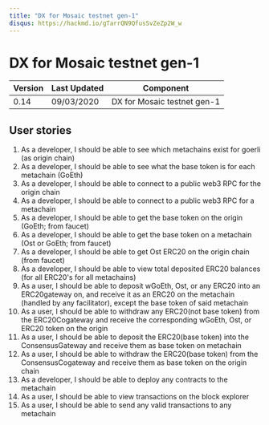 ```yaml
---
title: "DX for Mosaic testnet gen-1"
disqus: https://hackmd.io/gTarrQN9QfusSvZeZp2W_w
---
```


# DX for Mosaic testnet gen-1

| Version | Last Updated | Component                   |
| ------- | ------------ | --------------------------- |
| 0.14    | 09/03/2020   | DX for Mosaic testnet gen-1 |

## User stories

1. As a developer, I should be able to see which metachains exist for goerli (as origin chain)
2. As a developer, I should be able to see what the base token is for each metachain (GoEth)
3. As a developer, I should be able to connect to a public web3 RPC for the origin chain
4. As a developer, I should be able to connect to a public web3 RPC for a metachain
5. As a developer, I should be able to get the base token on the origin (GoEth; from faucet)
6. As a developer, I should be able to get the base token on a metachain (Ost or GoEth; from faucet)
7. As a developer, I should be able to get Ost ERC20 on the origin chain (from faucet)
8. As a developer, I should be able to view total deposited ERC20 balances (for all ERC20's for all metachains)
9. As a user, I should be able to deposit wGoEth, Ost, or any ERC20 into an ERC20gateway on, and receive it as an ERC20 on the metachain (handled by any facilitator), except the base token of said metachain
10. As a user, I should be able to withdraw any ERC20(not base token) from the ERC20Cogateway and receive the corresponding wGoEth, Ost, or ERC20 token on the origin
11. As a user, I should be able to deposit the ERC20(base token) into the ConsensusGateway and receive them as base token on metachain
12. As a user, I should be able to withdraw the ERC20(base token) from the ConsensusCogateway and receive them as base token on the origin chain
13. As a developer, I should be able to deploy any contracts to the metachain
14. As a user, I should be able to view transactions on the block explorer
15. As a user, I should be able to send any valid transactions to any metachain
